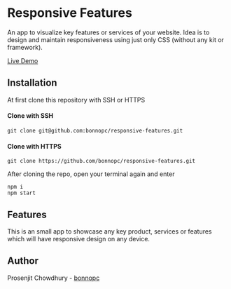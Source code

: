# Responsive Features

An app to visualize key features or services of your website. Idea is to design and maintain responsiveness using just only CSS (without any kit or framework).

[Live Demo](https://dry-ocean-57819.herokuapp.com/)

## Installation
At first clone this repository with SSH or HTTPS

#### Clone with SSH
`
git clone git@github.com:bonnopc/responsive-features.git
`
#### Clone with HTTPS
`
git clone https://github.com/bonnopc/responsive-features.git
`

After cloning the repo, open your terminal again and enter
```
npm i
npm start
```

## Features
This is an small app to showcase any key product, services or features which will have responsive design on any device.

## Author
Prosenjit Chowdhury - [bonnopc](https://github.com/bonnopc)